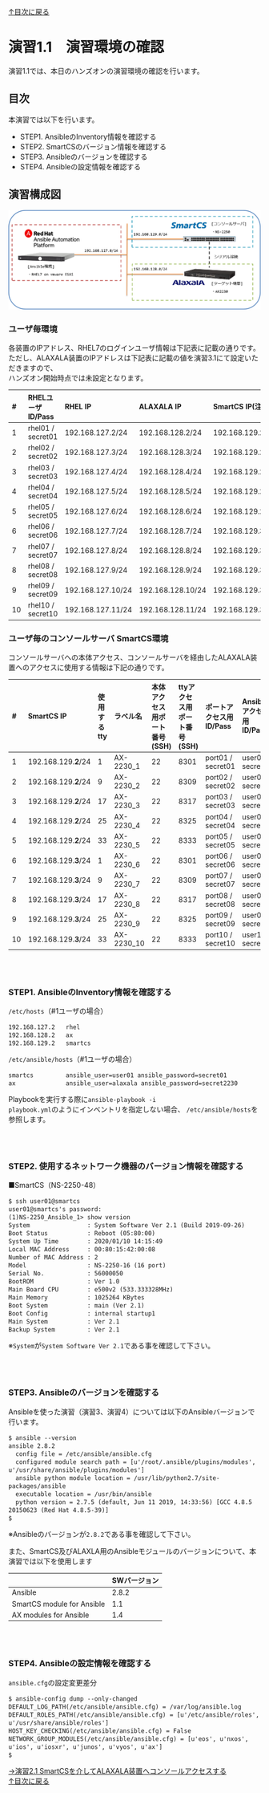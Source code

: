 [↑目次に戻る](./README.md)
<br>
# 演習1.1　演習環境の確認
演習1.1では、本日のハンズオンの演習環境の確認を行います。
<br>

## 目次
本演習では以下を行います。
- STEP1. AnsibleのInventory情報を確認する
- STEP2. SmartCSのバージョン情報を確認する
- STEP3. Ansibleのバージョンを確認する
- STEP4. Ansibleの設定情報を確認する

## 演習構成図
![practice_environment_1-1.png](./contents/image/practice_environment_1-1.png)

### ユーザ毎環境
各装置のIPアドレス、RHEL7のログインユーザ情報は下記表に記載の通りです。  
ただし、ALAXALA装置のIPアドレスは下記表に記載の値を演習3.1にて設定いただきますので、  
ハンズオン開始時点では未設定となります。  

|# | RHELユーザID/Pass | RHEL IP |  ALAXALA IP | SmartCS IP(注意) | 
|:---|:---|:---|:---|:---|
|1  |rhel01 / secret01 |192.168.127.2/24 |192.168.128.2/24 |192.168.129.**2**/24 |
|2  |rhel02 / secret02 |192.168.127.3/24 |192.168.128.3/24 |192.168.129.**2**/24 |
|3  |rhel03 / secret03 |192.168.127.4/24 |192.168.128.4/24 |192.168.129.**2**/24 |
|4  |rhel04 / secret04 |192.168.127.5/24 |192.168.128.5/24 |192.168.129.**2**/24 |
|5  |rhel05 / secret05 |192.168.127.6/24 |192.168.128.6/24 |192.168.129.**2**/24 |
|6  |rhel06 / secret06 |192.168.127.7/24 |192.168.128.7/24 |192.168.129.**3**/24 |
|7  |rhel07 / secret07 |192.168.127.8/24 |192.168.128.8/24 |192.168.129.**3**/24 |
|8  |rhel08 / secret08 |192.168.127.9/24 |192.168.128.9/24 |192.168.129.**3**/24 |
|9  |rhel09 / secret09 |192.168.127.10/24 |192.168.128.10/24 |192.168.129.**3**/24 |
|10 |rhel10 / secret10 |192.168.127.11/24 |192.168.128.11/24 |192.168.129.**3**/24 |


### ユーザ毎のコンソールサーバ SmartCS環境
コンソールサーバへの本体アクセス、コンソールサーバを経由したALAXALA装置へのアクセスに使用する情報は下記の通りです。  



|# | SmartCS IP |使用するtty |ラベル名 |本体アクセス用ポート番号(SSH) |ttyアクセス用ポート番号(SSH) | ポートアクセス用ID/Pass | Ansibleアクセス用ID/Pass | 
|:---|:---|:---|:---|:---|:---|:---|:---|
|1  |192.168.129.**2**/24 |1  |AX-2230_1 |22 |8301 |port01  / secret01 |user01  / secret01 |
|2  |192.168.129.**2**/24 |9  |AX-2230_2 |22 |8309 |port02  / secret02 |user02  / secret02 |
|3  |192.168.129.**2**/24 |17 |AX-2230_3 |22 |8317 |port03  / secret03 |user03  / secret03 |
|4  |192.168.129.**2**/24 |25 |AX-2230_4 |22 |8325 |port04  / secret04 |user04  / secret04 |
|5  |192.168.129.**2**/24 |33 |AX-2230_5 |22 |8333 |port05  / secret05 |user05  / secret05 |
|6  |192.168.129.**3**/24 |1  |AX-2230_6 |22 |8301 |port06  / secret06 |user06  / secret06 |
|7  |192.168.129.**3**/24 |9  |AX-2230_7 |22 |8309 |port07  / secret07 |user07  / secret07 |
|8  |192.168.129.**3**/24 |17 |AX-2230_8 |22 |8317 |port08  / secret08 |user08  / secret08 |
|9  |192.168.129.**3**/24 |25 |AX-2230_9 |22 |8325 |port09  / secret09 |user09  / secret09 |
|10 |192.168.129.**3**/24 |33 |AX-2230_10 |22 |8333 |port10 / secret10 |user10 / secret10 |

<br>
<br>

### STEP1. AnsibleのInventory情報を確認する

<code>/etc/hosts</code>（#1ユーザの場合）
```
192.168.127.2   rhel
192.168.128.2   ax
192.168.129.2   smartcs
```


<code>/etc/ansible/hosts</code>（#1ユーザの場合）
```
smartcs         ansible_user=user01 ansible_password=secret01
ax              ansible_user=alaxala ansible_password=secret2230
```
Playbookを実行する際に<code>ansible-playbook -i <inventory> playbook.yml</code>のようにインベントリを指定しない場合、
<code>/etc/ansible/hosts</code>を参照します。
 

<br>
<br>

### STEP2. 使用するネットワーク機器のバージョン情報を確認する

■SmartCS（NS-2250-48）
```
$ ssh user01@smartcs
user01@smartcs's password: 
(1)NS-2250_Ansible_1> show version
System                : System Software Ver 2.1 (Build 2019-09-26)
Boot Status           : Reboot (05:80:00)
System Up Time        : 2020/01/10 14:15:49
Local MAC Address     : 00:80:15:42:00:08
Number of MAC Address : 2
Model                 : NS-2250-16 (16 port)
Serial No.            : 56000050
BootROM               : Ver 1.0
Main Board CPU        : e500v2 (533.333328MHz)
Main Memory           : 1025264 KBytes
Boot System           : main (Ver 2.1)
Boot Config           : internal startup1
Main System           : Ver 2.1
Backup System         : Ver 2.1
```
※`System`が`System Software Ver 2.1`である事を確認して下さい。

<br>
<br>

### STEP3. Ansibleのバージョンを確認する

Ansibleを使った演習（演習3、演習4）については以下のAnsibleバージョンで行います。
```
$ ansible --version
ansible 2.8.2
  config file = /etc/ansible/ansible.cfg
  configured module search path = [u'/root/.ansible/plugins/modules', u'/usr/share/ansible/plugins/modules']
  ansible python module location = /usr/lib/python2.7/site-packages/ansible
  executable location = /usr/bin/ansible
  python version = 2.7.5 (default, Jun 11 2019, 14:33:56) [GCC 4.8.5 20150623 (Red Hat 4.8.5-39)]
$ 
```
※Ansibleのバージョンが`2.8.2`である事を確認して下さい。

また、SmartCS及びALAXLA用のAnsibleモジュールのバージョンについて、本演習では以下を使用します

| |SWバージョン |
|:---|:---|
|Ansible |2.8.2 |
|SmartCS module for Ansible |1.1 |
|AX modules for Ansible |1.4 |

<br>
<br>


### STEP4. Ansibleの設定情報を確認する

<code>ansible.cfg</code>の設定変更差分
```
$ ansible-config dump --only-changed
DEFAULT_LOG_PATH(/etc/ansible/ansible.cfg) = /var/log/ansible.log
DEFAULT_ROLES_PATH(/etc/ansible/ansible.cfg) = [u'/etc/ansible/roles', u'/usr/share/ansible/roles']
HOST_KEY_CHECKING(/etc/ansible/ansible.cfg) = False
NETWORK_GROUP_MODULES(/etc/ansible/ansible.cfg) = [u'eos', u'nxos', u'ios', u'iosxr', u'junos', u'vyos', u'ax']
$ 
``` 



[→演習2.1 SmartCSを介してALAXALA装置へコンソールアクセスする](/2.1-serial_connection_to_alaxala_via_smartcs.md)  
[↑目次に戻る](./README.md)
